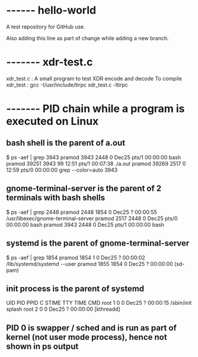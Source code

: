 # ------ hello-world
A test repository for GitHub use.

Also adding this line as part of change while adding a new branch.

# ------- xdr-test.c
xdr_test.c : A small program to test XDR encode and decode
To compile xdr_test : gcc -I/usr/include/tirpc xdr_test.c -ltirpc

# ------- PID chain while a program is executed on Linux

## bash shell is the parent of a.out 
$ ps -aef | grep 3943
pramod      3943    2448  0 Dec25 pts/1    00:00:00 bash
pramod     39251    3943 99 12:51 pts/1    00:07:38 ./a.out
pramod     39269    2517  0 12:59 pts/0    00:00:00 grep --color=auto 3943

## gnome-terminal-server is the parent of 2 terminals with bash shells
$ ps -aef | grep 2448
pramod      2448    1854  0 Dec25 ?        00:00:55 /usr/libexec/gnome-terminal-server
pramod      2517    2448  0 Dec25 pts/0    00:00:00 bash
pramod      3943    2448  0 Dec25 pts/1    00:00:00 bash

## systemd is the parent of gnome-terminal-server
$ ps -aef | grep 1854
pramod      1854       1  0 Dec25 ?        00:00:02 /lib/systemd/systemd --user
pramod      1855    1854  0 Dec25 ?        00:00:00 (sd-pam)

## init process is the parent of systemd
UID          PID    PPID  C STIME TTY          TIME CMD
root           1       0  0 Dec25 ?        00:00:15 /sbin/init splash
root           2       0  0 Dec25 ?        00:00:00 [kthreadd]

## PID 0 is swapper / sched and is run as part of kernel (not user mode process), hence not shown in ps output

